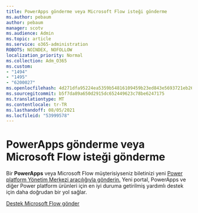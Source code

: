 ```yaml
---
title: PowerApps gönderme veya Microsoft Flow isteği gönderme
ms.author: pebaum
author: pebaum
manager: scotv
ms.audience: Admin
ms.topic: article
ms.service: o365-administration
ROBOTS: NOINDEX, NOFOLLOW
localization_priority: Normal
ms.collection: Adm_O365
ms.custom:
- "1494"
- "1495"
- "6200027"
ms.openlocfilehash: 4d271dfa95224ea5359b54816109459b23ed843e5693721eb264e416cbe29eb0
ms.sourcegitcommit: b5f7da89a650d2915dc652449623c78be6247175
ms.translationtype: MT
ms.contentlocale: tr-TR
ms.lasthandoff: 08/05/2021
ms.locfileid: "53999578"
---
```

# <a name="submit-powerapps-or-microsoft-flow-support-requests"></a>PowerApps gönderme veya Microsoft Flow isteği gönderme

Bir **PowerApps** veya Microsoft Flow  müşterisiyseniz biletinizi yeni [Power platform Yönetim Merkezi aracılığıyla gönderin.](https://admin.powerplatform.microsoft.com/support?newTicket&product=15819) Yeni portal, PowerApps ve diğer Power platform ürünleri için en iyi duruma getirilmiş yardımlı destek için daha doğrudan bir yol sağlar.

[Destek Microsoft Flow gönder](https://admin.powerplatform.microsoft.com/support?newTicket&product=Flow)